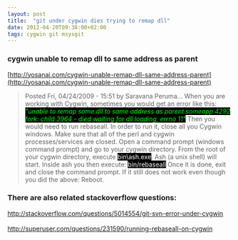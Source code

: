 ```yaml
---
layout: post
title:  "git under cygwin dies trying to remap dll"
date: 2012-04-20T09:38:00+02:00
tags: cygwin git msysgit
---
```



### cygwin unable to remap dll to same address as parent

[http://yosanai.com/cygwin-unable-remap-dll-same-address-parent](http://yosanai.com/cygwin-unable-remap-dll-same-address-parent)

> Posted Fri, 04/24/2009 - 15:51 by Saravana Peruma...
> When you are working with Cygwin, sometimes you would get an error like this:
> <i><span style="background-color: black; color: lime;">"unable to remap some.dll to same address as parent someapp 4292 fork: child 3964 - died waiting for dll loading, errno 11"</span></i>
> Then you would need to run rebaseall.
> In order to run it, close all you Cygwin windows. Make sure that all of the perl and cygwin processes/services are closed.
> Open a command prompt (windows command prompt) and go to your cygwin directory.
> From the root of your cygwin directory, execute <span style="background-color: black; color: white;">bin\ash.exe</span>.
> Ash (a unix shell) will start. Inside ash you then execute:
> <span style="background-color: black; color: white;">bin/rebaseall</span>
> Once it is done, exit and close the command prompt. If it still does not work even though you did the above: Reboot.

### There are also related stackoverflow questions:

<a href="http://stackoverflow.com/questions/5014554/git-svn-error-under-cygwin">http://stackoverflow.com/questions/5014554/git-svn-error-under-cygwin</a><br><br><a href="http://superuser.com/questions/231590/running-rebaseall-on-cygwin">http://superuser.com/questions/231590/running-rebaseall-on-cygwin</a>
